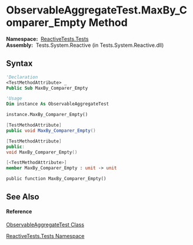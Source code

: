 # ObservableAggregateTest.MaxBy\_Comparer\_Empty Method

**Namespace:**  [ReactiveTests.Tests](ReactiveTests.Tests\ReactiveTests.Tests.md)  
**Assembly:**  Tests.System.Reactive (in Tests.System.Reactive.dll)

## Syntax

```vb
'Declaration
<TestMethodAttribute> _
Public Sub MaxBy_Comparer_Empty
```

```vb
'Usage
Dim instance As ObservableAggregateTest

instance.MaxBy_Comparer_Empty()
```

```csharp
[TestMethodAttribute]
public void MaxBy_Comparer_Empty()
```

```c++
[TestMethodAttribute]
public:
void MaxBy_Comparer_Empty()
```

```fsharp
[<TestMethodAttribute>]
member MaxBy_Comparer_Empty : unit -> unit 
```

```jscript
public function MaxBy_Comparer_Empty()
```

## See Also

#### Reference

[ObservableAggregateTest Class](ObservableAggregateTest\ObservableAggregateTest.md)

[ReactiveTests.Tests Namespace](ReactiveTests.Tests\ReactiveTests.Tests.md)





